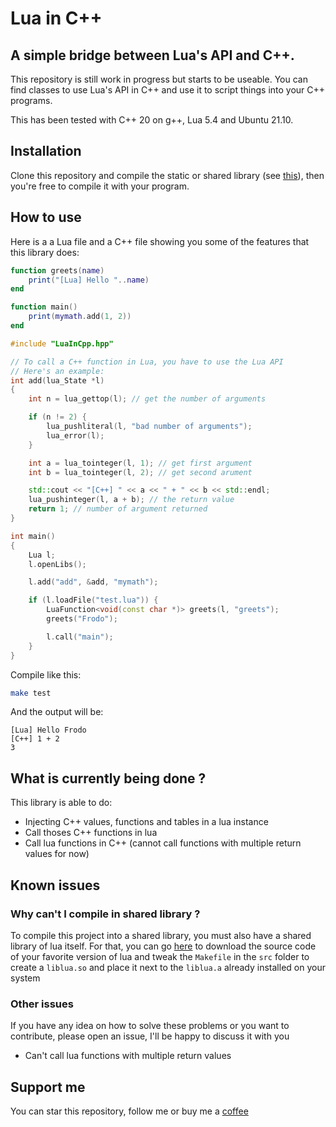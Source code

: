 # Lua in C++

## A simple bridge between Lua's API and C++.

This repository is still work in progress but starts to be useable. You can find classes to use Lua's API in C++ and use it to script things into your C++ programs.

This has been tested with C++ 20 on g++, Lua 5.4 and Ubuntu 21.10.

## Installation

Clone this repository and compile the static or shared library (see [this](#known-issues)), then you're free to compile it with your program.

## How to use

Here is a a Lua file and a C++ file showing you some of the features that this library does:

```lua
function greets(name)
    print("[Lua] Hello "..name)
end

function main()
    print(mymath.add(1, 2))
end
```

```cpp
#include "LuaInCpp.hpp"

// To call a C++ function in Lua, you have to use the Lua API
// Here's an example:
int add(lua_State *l)
{
    int n = lua_gettop(l); // get the number of arguments

    if (n != 2) {
        lua_pushliteral(l, "bad number of arguments");
        lua_error(l);
    }

    int a = lua_tointeger(l, 1); // get first argument
    int b = lua_tointeger(l, 2); // get second arument

    std::cout << "[C++] " << a << " + " << b << std::endl;
    lua_pushinteger(l, a + b); // the return value
    return 1; // number of argument returned
}

int main()
{
    Lua l;
    l.openLibs();

    l.add("add", &add, "mymath");

    if (l.loadFile("test.lua")) {
        LuaFunction<void(const char *)> greets(l, "greets");
        greets("Frodo");

        l.call("main");
    }
}
```

Compile like this:
```sh
make test
```

And the output will be:
```
[Lua] Hello Frodo
[C++] 1 + 2
3
```

## What is currently being done ?

This library is able to do:

* Injecting C++ values, functions and tables in a lua instance
* Call thoses C++ functions in lua
* Call lua functions in C++ (cannot call functions with multiple return values for now)

## Known issues

### Why can't I compile in shared library ?

To compile this project into a shared library, you must also have a shared library of lua itself. For that, you can go [here](https://www.lua.org/ftp/) to download the source code of your favorite version of lua and tweak the `Makefile` in the `src` folder to create a `liblua.so` and place it next to the `liblua.a` already installed on your system

### Other issues

If you have any idea on how to solve these problems or you want to contribute, please open an issue, I'll be happy to discuss it with you

- Can't call lua functions with multiple return values

## Support me

You can star this repository, follow me or buy me a [coffee](https://ko-fi.com/pl0xxxy)
